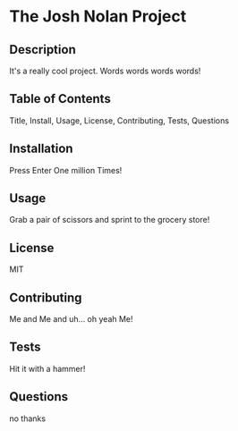 
# The Josh Nolan Project

## Description
It's a really cool project. Words words words words!

## Table of Contents
Title, Install, Usage, License, Contributing, Tests, Questions

## Installation
Press Enter One million Times!

## Usage
Grab a pair of scissors and sprint to the grocery store!

## License
MIT

## Contributing
Me and Me and uh... oh yeah Me!

## Tests
Hit it with a hammer!

## Questions
no thanks
